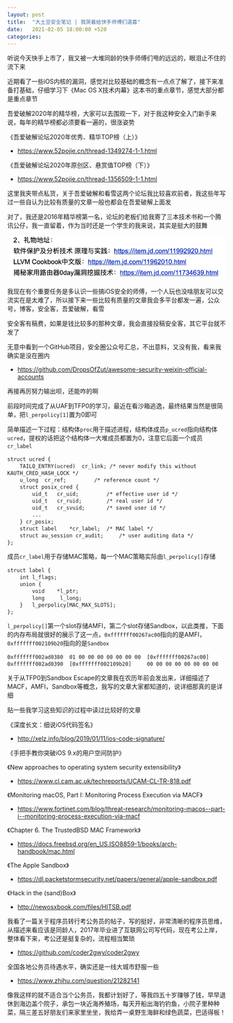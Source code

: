 ```yaml
---
layout: post
title:  "大土豆安全笔记 | 我哭着给快手师傅们道喜"
date:   2021-02-05 18:00:00 +520
categories: 
---
```


听说今天快手上市了，我又被一大堆同龄的快手师傅们甩的远远的，眼泪止不住的流下来

近期看了一些iOS内核的漏洞，感觉对比较基础的概念有一点点了解了，接下来准备打基础，仔细学习下《Mac OS X技术内幕》这本书的重点章节，感觉大部分都是重点章节

吾爱破解2020年的精华榜，大家可以去围观一下，对于我这种安全入门新手来说，每年的精华榜都必须要看一遍的，很涨姿势

《吾爱破解论坛2020年优秀、精华TOP榜（上）》
- https://www.52pojie.cn/thread-1349274-1-1.html

《吾爱破解论坛2020年原创区、悬赏值TOP榜（下）》
- https://www.52pojie.cn/thread-1356509-1-1.html

这里我夹带点私货，关于吾爱破解和看雪这两个论坛我比较喜欢前者，我这些年写过一些自认为比较有质量的文章一般也都会在吾爱破解上面发

对了，我还是2016年精华榜第一名，论坛的老板们给我寄了三本技术书和一个腾讯公仔，我一直留着，作为当时还是一个学生的我来说，其实是挺大的鼓舞

![IMAGE](/assets/resources/FC0DE0C9B13A2B46D6EFAD41ECDC8D4A.jpg)

我现在有个重要任务是多认识一些搞iOS安全的师傅，一个人玩也没啥朋友可以交流实在是太难了，所以接下来一些比较有质量的文章我会多平台都发一遍，公众号，博客，安全客，吾爱破解，看雪

安全客有稿费，如果是钱比较多的那种文章，我会直接投稿安全客，其它平台就不发了

无意中看到一个GitHub项目，安全圈公众号汇总，不出意料，又没有我，看来我确实是没在圈内
- https://github.com/DropsOfZut/awesome-security-weixin-official-accounts

再接再厉努力输出呗，还能咋的啊

前段时间完成了从UAF到TFP0的学习，最近在看沙箱逃逸，最终结果当然是很简单，把`l_perpolicy[1]`置为0即可

简单描述一下过程：结构体`proc`用于描述进程，结构体成员`p_ucred`指向结构体`ucred`，提权的话把这个结构体一大堆成员都置为0，注意它后面一个成员`cr_label`
```
struct ucred {
	TAILQ_ENTRY(ucred)	cr_link; /* never modify this without KAUTH_CRED_HASH_LOCK */
	u_long	cr_ref;			/* reference count */
    struct posix_cred {
        uid_t	cr_uid;			/* effective user id */
        uid_t	cr_ruid;		/* real user id */
        uid_t	cr_svuid;		/* saved user id */
        ...
    } cr_posix;
	struct label	*cr_label;	/* MAC label */
	struct au_session cr_audit;		/* user auditing data */
};
```

成员`cr_label`用于存储MAC策略，每一个MAC策略实际由`l_perpolicy[]`存储
```
struct label {
	int	l_flags;
	union {
		void	*l_ptr;
		long	 l_long;
	}	l_perpolicy[MAC_MAX_SLOTS];
};
```

`l_perpolicy[]`第一个slot存储AMFI，第二个slot存储Sandbox，以此类推，下面的内存布局就很好的展示了这一点，`0xfffffff00267ac00`指向的是AMFI，`0xfffffff002109b20`指向的是`Sandbox`
```
0xfffffff002ad0380  01 00 00 00 00 00 00 00  [0xfffffff00267ac00]
0xfffffff002ad0390  [0xfffffff002109b20]     00 00 00 00 00 00 00 00
```

关于从TFP0到Sandbox Escape的文章我在农历年前会发出来，详细描述了MACF，AMFI，Sandbox等概念，我写的文章大家都知道的，说详细那真的是详细

贴一些我学习这些知识的过程中读过比较好的文章

《深度长文：细说iOS代码签名》
- http://xelz.info/blog/2019/01/11/ios-code-signature/

《手把手教你突破iOS 9.x的用户空间防护》

《New approaches to operating system security extensibility》
- https://www.cl.cam.ac.uk/techreports/UCAM-CL-TR-818.pdf

《Monitoring macOS, Part I: Monitoring Process Execution via MACF》
- https://www.fortinet.com/blog/threat-research/monitoring-macos--part-i--monitoring-process-execution-via-macf

《Chapter 6. The TrustedBSD MAC Framework》
- https://docs.freebsd.org/en_US.ISO8859-1/books/arch-handbook/mac.html

《The Apple Sandbox》
- https://dl.packetstormsecurity.net/papers/general/apple-sandbox.pdf

《Hack in the (sand)Box》
- http://newosxbook.com/files/HITSB.pdf

我看了一篇关于程序员转行考公务员的帖子，写的挺好，非常清晰的程序员思维，从描述来看应该是同龄人，2017年毕业进了互联网公司写代码，现在考公上岸，整体看下来，考公还是挺复杂的，流程相当繁琐
- https://github.com/coder2gwy/coder2gwy

全国各地公务员待遇水平，确实还是一线大城市舒服一些
- https://www.zhihu.com/question/21282141

像我这样的就不适合当个公务员，我都计划好了，等我四五十岁赚够了钱，早早退休到海边盖个院子，承包一块近海养殖场，每天开船出海钓钓鱼，小院子里种种菜，隔三差五好朋友们来家里坐坐，我给弄一桌野生海鲜和绿色蔬菜，巴适得板！